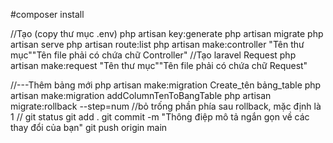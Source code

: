 #composer install

//Tạo (copy thư mục .env)
php artisan key:generate
php artisan migrate
php artisan serve
php artisan route:list
php artisan make:controller "Tên thư mục"\"Tên file phải có chứa chữ Controller"
//Tạo laravel Request
php artisan make:request "Tên thư mục"\"Tên file phải có chứa chữ Request"

//---Thêm bảng mới
php artisan make:migration Create_tên bảng_table
php artisan make:migration addColumnTenToBangTable
php artisan migrate:rollback --step=num  //bỏ trống phần phía sau rollback, mặc định là 1
//
git status
git add .
git commit -m "Thông điệp mô tả ngắn gọn về các thay đổi của bạn"
git push origin main
